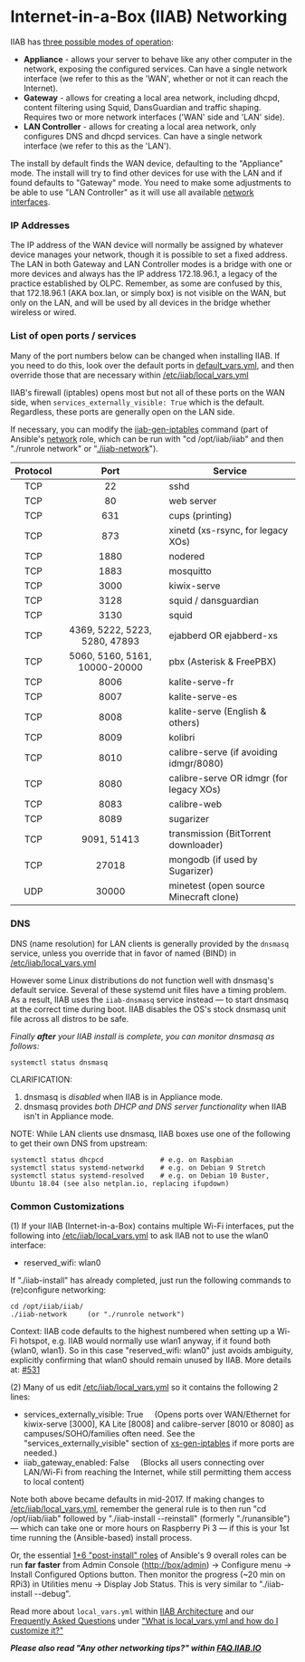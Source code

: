 # Internet-in-a-Box (IIAB) Networking

IIAB has [three possible modes of operation](https://github.com/iiab/iiab/wiki/IIAB-Installation#supported-network-modes):

* **Appliance** - allows your server to behave like any other computer in the network, exposing the configured services. 
 Can have a single network interface (we refer to this as the 'WAN', whether or not it can reach the Internet).
* **Gateway** - allows for creating a local area network, including dhcpd, content filtering using Squid, DansGuardian and traffic shaping.  Requires two or more network interfaces ('WAN' side and 'LAN' side).
* **LAN Controller** - allows for creating a local area network, only configures DNS and dhcpd services.  Can have a single network interface (we refer to this as the 'LAN').

The install by default finds the WAN device, defaulting to the "Appliance" mode.
The install will try to find other devices for use with the LAN and if found
defaults to "Gateway" mode. You need to make some adjustments to be able to use
"LAN Controller" as it will use all available [network interfaces](https://github.com/iiab/iiab/wiki/IIAB-Platforms#network-adapters).

### IP Addresses

The IP address of the WAN device will normally be assigned by whatever device manages your network, though it is possible to set a fixed address.  The LAN in both Gateway and LAN Controller modes is a bridge with one or more devices and always has the IP address 172.18.96.1, a legacy of the practice established by OLPC.  Remember, as some are confused by this, that 172.18.96.1 (AKA box.lan, or simply box) is not visible on the WAN, but only on the LAN, and will be used by all devices in the bridge whether wireless or wired.

### List of open ports / services

Many of the port numbers below can be changed when installing IIAB.  If you need to do this, look over the default ports in [default_vars.yml](https://github.com/iiab/iiab/blob/master/vars/default_vars.yml), and then override those that are necessary within [/etc/iiab/local_vars.yml](http://wiki.laptop.org/go/IIAB/FAQ#What_is_local_vars.yml_and_how_do_I_customize_it.3F)

IIAB's firewall (iptables) opens most but not all of these ports on the WAN side, when `services_externally_visible: True` which is the default.  Regardless, these ports are generally open on the LAN side.

If necessary, you can modify the [iiab-gen-iptables](https://github.com/iiab/iiab/blob/master/roles/network/templates/gateway/iiab-gen-iptables) command (part of Ansible's [network](https://github.com/iiab/iiab/tree/master/roles/network#network-readme) role, which can be run with "cd /opt/iiab/iiab" and then "./runrole network" or "[./iiab-network](https://github.com/iiab/iiab/blob/master/iiab-network)").

|Protocol  | Port                          |Service                                  |
|:--------:|:-----------------------------:|-----------------------------------------|
| TCP      | 22                            | sshd                                    |
| TCP      | 80                            | web server                              |
| TCP      | 631                           | cups (printing)                         |
| TCP      | 873                           | xinetd (xs-rsync, for legacy XOs)       |
| TCP      | 1880                          | nodered                                 |
| TCP      | 1883                          | mosquitto                               |
| TCP      | 3000                          | kiwix-serve                             |
| TCP      | 3128                          | squid / dansguardian                    |
| TCP      | 3130                          | squid                                   |
| TCP      | 4369, 5222, 5223, 5280, 47893 | ejabberd OR ejabberd-xs                 |
| TCP      | 5060, 5160, 5161, 10000-20000 | pbx (Asterisk & FreePBX)                |
| TCP      | 8006                          | kalite-serve-fr                         |
| TCP      | 8007                          | kalite-serve-es                         |
| TCP      | 8008                          | kalite-serve (English & others)         |
| TCP      | 8009                          | kolibri                                 |
| TCP      | 8010                          | calibre-serve (if avoiding idmgr/8080)  |
| TCP      | 8080                          | calibre-serve OR idmgr (for legacy XOs) |
| TCP      | 8083                          | calibre-web                             |
| TCP      | 8089                          | sugarizer                               |
| TCP      | 9091, 51413                   | transmission (BitTorrent downloader)    |
| TCP      | 27018                         | mongodb (if used by Sugarizer)          |
| UDP      | 30000                         | minetest (open source Minecraft clone)  |

### DNS

DNS (name resolution) for LAN clients is generally provided by the `dnsmasq` service, unless you override that in favor of named (BIND) in [/etc/iiab/local_vars.yml](http://wiki.laptop.org/go/IIAB/FAQ#What_is_local_vars.yml_and_how_do_I_customize_it.3F)

However some Linux distributions do not function well with dnsmasq's default service.  Several of these systemd unit files have a timing problem.  As a result, IIAB uses the `iiab-dnsmasq` service instead &mdash; to start dnsmasq at the correct time during boot.  IIAB disables the OS's stock dnsmasq unit file across all distros to be safe.

_Finally **after** your IIAB install is complete, you can monitor dnsmasq as follows:_

    systemctl status dnsmasq

CLARIFICATION:
1) dnsmasq is _disabled_ when IIAB is in Appliance mode.
2) dnsmasq provides _both DHCP and DNS server functionality_ when IIAB isn't in Appliance mode.

NOTE: While LAN clients use dnsmasq, IIAB boxes use one of the following to get their own DNS from upstream:

    systemctl status dhcpcd              # e.g. on Raspbian
    systemctl status systemd-networkd    # e.g. on Debian 9 Stretch
    systemctl status systemd-resolved    # e.g. on Debian 10 Buster, Ubuntu 18.04 (see also netplan.io, replacing ifupdown)

### Common Customizations

(1) If your IIAB (Internet-in-a-Box) contains multiple Wi-Fi interfaces, put the following into [/etc/iiab/local_vars.yml](http://wiki.laptop.org/go/IIAB/FAQ#What_is_local_vars.yml_and_how_do_I_customize_it.3F) to ask IIAB not to use the wlan0 interface:

* reserved_wifi: wlan0

If "./iiab-install" has already completed, just run the following commands to (re)configure networking:
```
cd /opt/iiab/iiab/
./iiab-network     (or "./runrole network")
```
Context: IIAB code defaults to the highest numbered when setting up a Wi-Fi hotspot, e.g. IIAB would normally use wlan1 anyway, if it found both {wlan0, wlan1}. So in this case "reserved_wifi: wlan0" just avoids ambiguity, explicitly confirming that wlan0 should remain unused by IIAB.  More details at: [#531](https://github.com/iiab/iiab/pull/531#issuecomment-344963643)

(2) Many of us edit [/etc/iiab/local_vars.yml](http://wiki.laptop.org/go/IIAB/FAQ#What_is_local_vars.yml_and_how_do_I_customize_it.3F) so it contains the following 2 lines:

* services_externally_visible: True &nbsp; &nbsp; (Opens ports over WAN/Ethernet for kiwix-serve [3000], KA Lite [8008] and calibre-server [8010 or 8080] as campuses/SOHO/families often need. See the "services_externally_visible" section of [xs-gen-iptables](https://github.com/iiab/iiab/tree/master/roles/network/templates/gateway/xs-gen-iptables) if more ports are needed.)
* iiab_gateway_enabled: False &nbsp; &nbsp; (Blocks all users connecting over LAN/Wi-Fi from reaching the Internet, while still permitting them access to local content)

Note both above became defaults in mid-2017.  If making changes to [/etc/iiab/local_vars.yml](http://wiki.laptop.org/go/IIAB/FAQ#What_is_local_vars.yml_and_how_do_I_customize_it.3F), remember the general rule is to then run "cd /opt/iiab/iiab" followed by "./iiab-install --reinstall" (formerly "./runansible") &mdash; which can take one or more hours on Raspberry Pi 3 &mdash; if this is your 1st time running the (Ansible-based) install process.

Or, the essential [1+6 "post-install" roles](https://github.com/iiab/iiab/blob/master/iiab-from-console.yml) of Ansible's 9 overall roles can be run **far faster** from Admin Console ([http://box/admin](http://box/admin)) -> Configure menu -> Install Configured Options button. Then monitor the progress (~20 min on RPi3) in Utilities menu -> Display Job Status.  This is very similar to "./iiab-install --debug".

Read more about `local_vars.yml` within [IIAB Architecture](https://github.com/iiab/iiab/wiki/IIAB-Architecture) and our [Frequently Asked Questions](http://FAQ.IIAB.IO) under ["What is local_vars.yml and how do I customize it?"](http://FAQ.IIAB.IO#What_is_local_vars.yml_and_how_do_I_customize_it.3F)

**_Please also read "Any other networking tips?" within [FAQ.IIAB.IO](http://FAQ.IIAB.IO)_**